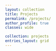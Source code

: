 ```yaml
---
layout: collection
title: Projects
permalink: /projects/
author_profile: true
classes: wide

collection: projects
entries_layout: grid
---
```

